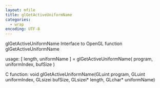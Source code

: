 ```yaml
---
layout: mfile
title: glGetActiveUniformName
categories:
  - wrap
encoding: UTF-8
---
```


glGetActiveUniformName  Interface to OpenGL function glGetActiveUniformName

usage:  [ length, uniformName ] = glGetActiveUniformName( program, uniformIndex, bufSize )

C function:  void glGetActiveUniformName(GLuint program, GLuint uniformIndex, GLsizei bufSize, GLsizei\* length, GLchar\* uniformName)